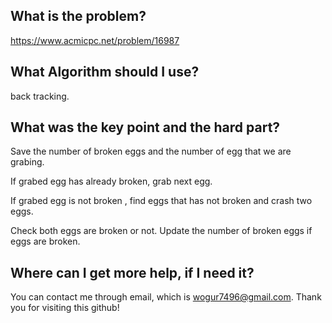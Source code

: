## What is the problem?

<https://www.acmicpc.net/problem/16987>

## What Algorithm should I use?

back tracking.

## What was the key point and the hard part?

Save the number of broken eggs and the number of egg that we are grabing.

If grabed egg has already broken, grab next egg.

If grabed egg is not broken , find eggs that has not broken and crash two eggs.

Check both eggs are broken or not. Update the number of broken eggs if eggs are broken.

## Where can I get more help, if I need it?

You can contact me through email, which is wogur7496@gmail.com.
Thank you for visiting this github!

